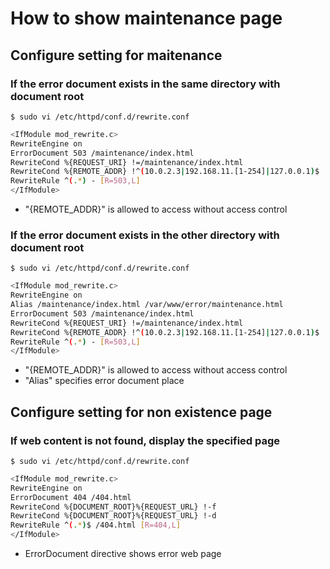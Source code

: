 # How to show maintenance page

## Configure setting for maitenance

### If the error document exists in the same directory with document root

`$ sudo vi /etc/httpd/conf.d/rewrite.conf`

``` bash
<IfModule mod_rewrite.c>
RewriteEngine on
ErrorDocument 503 /maintenance/index.html
RewriteCond %{REQUEST_URI} !=/maintenance/index.html
RewriteCond %{REMOTE_ADDR} !^(10.0.2.3|192.168.11.[1-254]|127.0.0.1)$
RewriteRule ^(.*) - [R=503,L]
</IfModule>
```

- "{REMOTE_ADDR}" is allowed to access without access control


### If the error document exists in the other directory with document root

`$ sudo vi /etc/httpd/conf.d/rewrite.conf`

```bash
<IfModule mod_rewrite.c>
RewriteEngine on
Alias /maintenance/index.html /var/www/error/maintenance.html
ErrorDocument 503 /maintenance/index.html
RewriteCond %{REQUEST_URI} !=/maintenance/index.html
RewriteCond %{REMOTE_ADDR} !^(10.0.2.3|192.168.11.[1-254]|127.0.0.1)$
RewriteRule ^(.*) - [R=503,L]
</IfModule>
```

- "{REMOTE_ADDR}" is allowed to access without access control
- "Alias" specifies error document place

## Configure setting for non existence page

### If web content is not found, display the specified page

`$ sudo vi /etc/httpd/conf.d/rewrite.conf`

```bash
<IfModule mod_rewrite.c>
RewriteEngine on
ErrorDocument 404 /404.html
RewriteCond %{DOCUMENT_ROOT}%{REQUEST_URL} !-f
RewriteCond %{DOCUMENT_ROOT}%{REQUEST_URL} !-d
RewriteRule ^(.*)$ /404.html [R=404,L]
</IfModule>
```

- ErrorDocument directive shows error web page
